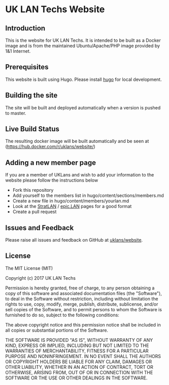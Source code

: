 # UK LAN Techs Website

## Introduction

This is the website for UK LAN Techs. It is intended to be built as a Docker image and is from the maintained Ubuntu/Apache/PHP image provided by 1&1 Internet.

## Prerequisites

This website is built using Hugo. Please install [hugo](https://gohugo.io) for local development.

## Building the site

The site will be built and deployed automatically when a version is pushed to master.

## Live Build Status

The resulting docker image will be built automatically and be seen at (https://hub.docker.com/r/uklans/website/)

## Adding a new member page

If you are a member of UKLans and wish to add your information to the website please follow the instructions below
* Fork this repository
* Add yourself to the members list in hugo/content/sections/members.md
* Create a new file in hugo/content/members/yourlan.md 
 * Look at the [StratLAN](https://raw.githubusercontent.com/uklans/website/master/hugo/content/members/stratlan.md) / [epic.LAN](https://raw.githubusercontent.com/uklans/website/master/hugo/content/members/epiclan.md) pages for a good format
* Create a pull request

## Issues and Feedback

Please raise all issues and feedback on GitHub at [uklans/website](https://github.com/uklans/website/issues).

## License

The MIT License (MIT)

Copyright (c) 2017 UK LAN Techs

Permission is hereby granted, free of charge, to any person obtaining a copy
of this software and associated documentation files (the "Software"), to deal
in the Software without restriction, including without limitation the rights
to use, copy, modify, merge, publish, distribute, sublicense, and/or sell
copies of the Software, and to permit persons to whom the Software is
furnished to do so, subject to the following conditions:

The above copyright notice and this permission notice shall be included in all
copies or substantial portions of the Software.

THE SOFTWARE IS PROVIDED "AS IS", WITHOUT WARRANTY OF ANY KIND, EXPRESS OR
IMPLIED, INCLUDING BUT NOT LIMITED TO THE WARRANTIES OF MERCHANTABILITY,
FITNESS FOR A PARTICULAR PURPOSE AND NONINFRINGEMENT. IN NO EVENT SHALL THE
AUTHORS OR COPYRIGHT HOLDERS BE LIABLE FOR ANY CLAIM, DAMAGES OR OTHER
LIABILITY, WHETHER IN AN ACTION OF CONTRACT, TORT OR OTHERWISE, ARISING FROM,
OUT OF OR IN CONNECTION WITH THE SOFTWARE OR THE USE OR OTHER DEALINGS IN THE
SOFTWARE.
